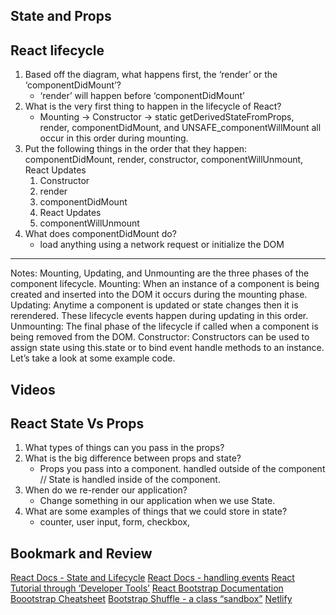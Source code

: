 ## State and Props

## React lifecycle

1. Based off the diagram, what happens first, the ‘render’ or the ‘componentDidMount’?
    - ‘render’ will happen before ‘componentDidMount’
2. What is the very first thing to happen in the lifecycle of React?
    - Mounting -> Constructor -> static getDerivedStateFromProps, render, componentDidMount, and UNSAFE_componentWillMount all occur in this order during mounting.
3. Put the following things in the order that they happen: componentDidMount, render, constructor, componentWillUnmount, React Updates
    1. Constructor
    2. render
    3. componentDidMount
    4. React Updates
    5. componentWillUnmount
4. What does componentDidMount do?
    - load anything using a network request or initialize the DOM
---
Notes: 
Mounting, Updating, and Unmounting are the three phases of the component lifecycle.
Mounting: When an instance of a component is being created and inserted into the DOM it occurs during the mounting phase.
Updating: Anytime a component is updated or state changes then it is rerendered. These lifecycle events happen during updating in this order.
Unmounting: The final phase of the lifecycle if called when a component is being removed from the DOM.
Constructor: Constructors can be used to assign state using this.state or to bind event handle methods to an instance. Let’s take a look at some example code.

## Videos
## React State Vs Props

1. What types of things can you pass in the props?
2. What is the big difference between props and state?
    - Props you pass into a component. handled outside of the component // State is handled inside of the component.
3. When do we re-render our application?
    - Change something in our application when we use State.
4. What are some examples of things that we could store in state?
    - counter, user input, form, checkbox, 

## Bookmark and Review
[React Docs - State and Lifecycle](https://reactjs.org/docs/state-and-lifecycle.html)
[React Docs - handling events](https://reactjs.org/docs/handling-events.html)
[React Tutorial through ‘Developer Tools’](https://reactjs.org/tutorial/tutorial.html)
[React Bootstrap Documentation](https://react-bootstrap.github.io/)
[Boootstrap Cheatsheet](https://getbootstrap.com/docs/5.0/examples/cheatsheet/)
[Bootstrap Shuffle - a class “sandbox”](https://bootstrapshuffle.com/classes)
[Netlify](https://www.netlify.com/)